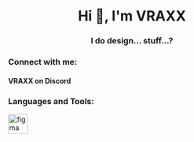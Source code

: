 <h1 align="center">Hi 👋, I'm VRAXX</h1>
<h3 align="center">I do design... stuff...?</h3>

<h3 align="left">Connect with me:</h3>
<h4 align="left">VRAXX on Discord</h3>

<h3 align="left">Languages and Tools:</h3>
<p align="left"> <a href="https://www.figma.com/" target="_blank" rel="noreferrer"> <img src="https://www.vectorlogo.zone/logos/figma/figma-icon.svg" alt="figma" width="40" height="40"/> </a> </p>
